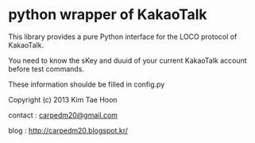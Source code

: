  python wrapper of KakaoTalk
=====
 
This library provides a pure Python interface for the LOCO protocol of KakaoTalk.

You need to know the sKey and duuid of your current KakaoTalk account before test commands.

These information shoulde be filled in config.py

Copyright (c) 2013 Kim Tae Hoon

contact : carpedm20@gmail.com

blog : http://carpedm20.blogspot.kr/
